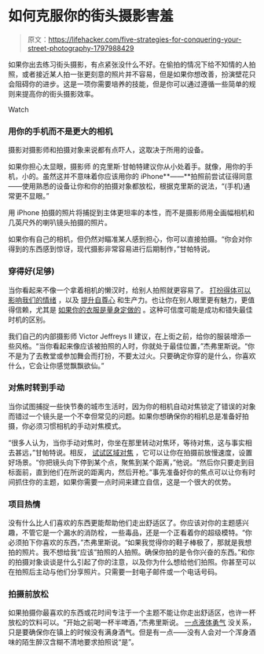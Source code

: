 # 如何克服你的街头摄影害羞

> 原文：<https://lifehacker.com/five-strategies-for-conquering-your-street-photography-1797988429>

如果你出去练习街头摄影，有点紧张没什么不好。在偷拍的情况下给不知情的人拍照，或者接近某人拍一张更刻意的照片并不容易，但是如果你想改善，扮演壁花只会阻碍你的进步。这是一项你需要培养的技能，但是你可以通过遵循一些简单的规则来提高你的街头摄影效率。

Watch

### 用你的手机而不是更大的相机

摄影对摄影师和拍摄对象来说都有点吓人，这取决于所用的设备。

如果你担心太显眼，摄影师 的克里斯·甘帕特建议你从小处着手。就像，用你的手机，小的。虽然这并不意味着你应该用你的 iPhone**——**拍照前尝试征得同意——使用熟悉的设备让你和你的拍摄对象都放松，根据克里斯的说法，“(手机)通常更不显眼。”

用 iPhone 拍摄的照片将捕捉到主体更坦率的本性，而不是摄影师用全画幅相机和几英尺外的喇叭镜头拍摄的照片。

如果你有自己的相机，但仍然对瞄准某人感到担心，你可以直接拍摄。“你会对你得到的东西感到惊讶，现代摄影非常容易进行后期制作，”甘帕特说。

### 穿得好(足够)

当你看起来不像一个拿着相机的懒汉时，给别人拍照就更容易了。 [打扮得体可以影响我们的情绪](https://lifehacker.com/the-psychology-behind-how-clothing-influences-how-peopl-5992874) ，以及 [提升自尊心](https://www.wsj.com/articles/why-dressing-for-success-leads-to-success-1456110340) 和生产力。也让你在别人眼里更有魅力，更值得信赖，尤其是 [如果你的衣服是量身定做的](http://99u.com/articles/14510/the-smart-creatives-guide-to-dressing-for-work) 。这种可信度可能是成功和错失最佳时机的区别。

我们自己的内部摄影师 Victor Jeffreys II 建议，在上街之前，给你的服装增添一些风格。“当你看起来像应该被拍照的人时，你就处于最佳位置，”杰弗里斯说。“你不是为了去教堂或参加舞会而打扮，不要太过火。只要确定你穿的是什么，你喜欢什么，它会让你感觉飘飘欲仙。”

### 对焦时转到手动

当你试图捕捉一些快节奏的城市生活时，因为你的相机自动对焦锁定了错误的对象而错过一个镜头是一个不幸但常见的问题。如果你想确保你的相机总是准备好拍摄，你必须习惯相机的手动对焦模式。

“很多人认为，当你手动对焦时，你坐在那里转动对焦环，等待对焦，这与事实相去甚远，”甘帕特说。相反， [试试区域对焦](http://www.thephoblographer.com/2015/01/26/xpert-advice-using-zone-focusing-method-street-photography/) ，它可以让你在拍摄前放慢速度，设置好场景。“你把镜头向下停到某个点，聚焦到某个距离，”他说。“然后你只要走到目标面前，直到他们在所说的距离内，然后开枪。”事先准备好你的焦点可以让你有时间抓住你的主题，如果你需要一点时间来建立自信，这是一个很大的优势。

### 项目热情

没有什么比人们喜欢的东西更能帮助他们走出舒适区了。你应该对你的主题感兴趣，不管它是一个漏水的消防栓，一些毒品，还是一个正看着你的超级模特。“你必须拍下你喜欢的东西，”杰弗里斯说。“如果我觉得你的鞋子棒极了，那就是我想拍的照片。我不想给我“应该”拍照的人拍照。确保你拍的是令你兴奋的东西。”和你的拍摄对象谈谈是什么引起了你的注意，以及你为什么想给他们拍照。你甚至可以在拍照后主动与他们分享照片。只需要一封电子邮件或一个电话号码。

### 拍摄前放松

如果拍摄你最喜欢的东西或花时间专注于一个主题不能让你走出舒适区，也许一杯放松的饮料可以。“开始之前喝一杯半啤酒，”杰弗里斯说。 [一点液体勇气](http://lifehacker.com/have-two-drinks-at-a-party-1784669979) 没关系，只是要确保你在镇上的时候没有满身酒气。但是有一点——没有人会对一个浑身酒味的陌生醉汉含糊不清地要求拍照说“是”。